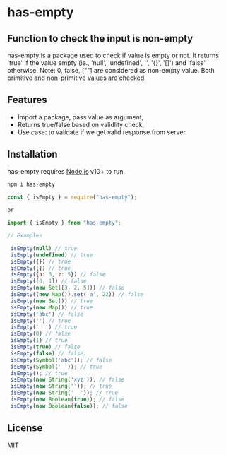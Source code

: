 # has-empty
## Function to check the input is non-empty

has-empty is a package used to check if value is empty or not. It returns 'true' if the value empty (ie., 'null', 'undefined', '', '{}', '[]') and 'false' otherwise. Note: 0, false, [""] are considered as non-empty value. Both primitive and non-primitive values are checked.

## Features
- Import a package, pass value as argument,
- Returns true/false based on validlity check,
- Use case: to validate if we get valid response from server

## Installation
has-empty requires [Node.js](https://nodejs.org/) v10+ to run.

```js
npm i has-empty
 
const { isEmpty } = require("has-empty");

or 

import { isEmpty } from "has-empty";
```

```js client
// Examples

 isEmpty(null) // true
 isEmpty(undefined) // true
 isEmpty({}) // true
 isEmpty([]) // true
 isEmpty({a: 3, z: 5}) // false
 isEmpty([0, 1]) // false
 isEmpty(new Set([3, 2, 5])) // false
 isEmpty((new Map()).set('a', 22)) // false
 isEmpty(new Set()) // true
 isEmpty(new Map()) // true
 isEmpty('abc') // false
 isEmpty('') // true
 isEmpty('  ') // true
 isEmpty(0) // false
 isEmpty(1) // true
 isEmpty(true) // false
 isEmpty(false) // false
 isEmpty(Symbol('abc')); // false
 isEmpty(Symbol(' ')); // true
 isEmpty(); // true
 isEmpty(new String('xyz')); // false
 isEmpty(new String('')); // true
 isEmpty(new String('  ')); // true
 isEmpty(new Boolean(true)); // false
 isEmpty(new Boolean(false)); // false
```

## License
MIT
